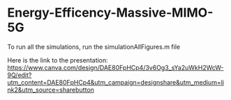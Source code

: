 # Energy-Efficency-Massive-MIMO-5G

To run all the simulations, run the simulationAllFigures.m file

Here is the link to the presentation: https://www.canva.com/design/DAE80FpHCp4/3v6Og3_sYa2uWkH2WcW-9Q/edit?utm_content=DAE80FpHCp4&utm_campaign=designshare&utm_medium=link2&utm_source=sharebutton
